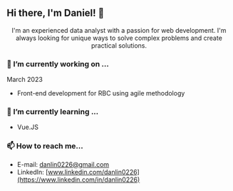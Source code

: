 ## Hi there, I'm Daniel! 👋

<p align="center">
I'm an experienced data analyst with a passion for web development. I'm always looking for unique ways to solve complex problems and create practical solutions.
</p>

### 🔭 I’m currently working on ...

March 2023

- Front-end development for RBC using agile methodology
  <!-- - RBC Royal Trust Database - a company wide full-stack database solution (no preview available due to company policy) -->

    <!-- - Create React web forms by following existing development framework
    - Collaborate directly with database engineer
    - Technologies: React, NodeJS, MSSQL, GraphQL -->

<!-- - Movies app - app to help movie lovers decide what to watch on their subscribed streaming platforms
  - Select all streaming platforms the user is subscribed to
  - Aggregates, scores, and ranks user's available movies
  - Filters for different genres, platforms -->

### 🌱 I’m currently learning ...

- Vue.JS
<!-- - Typescript -->

### 📫 How to reach me...

- E-mail: [danlin0226@gmail.com](mailto:danlin0226@)
- LinkedIn: [www.linkedin.com/danlin0226](https://www.linkedin.com/in/danlin0226)
<!-- - Portfolio Site: coming soon... -->
